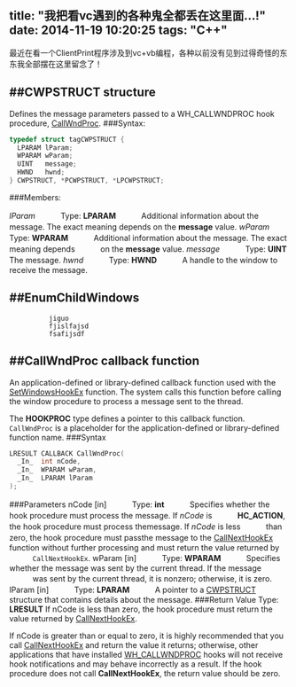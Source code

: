 title: "我把看vc遇到的各种鬼全都丢在这里面...!"
date: 2014-11-19 10:20:25
tags: "C++"
---

最近在看一个ClientPrint程序涉及到vc+vb编程，各种以前没有见到过得奇怪的东东我全部摆在这里留念了！

##CWPSTRUCT structure
---
Defines the message parameters passed to a WH_CALLWNDPROC hook procedure,
[CallWndProc][1].
###Syntax:
```c++
typedef struct tagCWPSTRUCT {
  LPARAM lParam;
  WPARAM wParam;
  UINT   message;
  HWND   hwnd;
} CWPSTRUCT, *PCWPSTRUCT, *LPCWPSTRUCT;
```
###Members:

*lParam*
　　　Type: **LPARAM** 
　　　Additional information about the message. The exact meaning depends on the **message** value. 
*wParam* 
　　　Type: **WPARAM** 
　　　Additional information about the message. The exact meaning depends 　　　on the **message** value. 
*message* 
　　　Type: **UINT** 
　　　The message. 
*hwnd* 
　　　Type: **HWND** 
　　　A handle to the window to receive the message.

##EnumChildWindows
---
              
			  jiguo 
              fjislfajsd
              fsafijsdf

##CallWndProc callback function
---
An application-defined or library-defined callback function used with the [SetWindowsHookEx][2] function. The system calls this function before calling the window procedure to process a message sent to the thread.

The **HOOKPROC** type defines a pointer to this callback function. `CallWndProc` is a placeholder for the application-defined or library-defined function name.
###Syntax
```c++
LRESULT CALLBACK CallWndProc(
  _In_  int nCode,
  _In_  WPARAM wParam,
  _In_  LPARAM lParam
);
```
###Parameters
nCode [in]
　　　Type: **int**
　　　Specifies whether the hook procedure must process the message. If *nCode* is 
　　　**HC_ACTION**, the hook procedure must process themessage. If *nCode* is less 
　　　than zero, the hook procedure must passthe message to the [CallNextHookEx][3] 
　　　function without further processing and must return the value returned by 
　　　`CallNextHookEx`.
wParam [in]
　　　Type: **WPARAM**
　　　Specifies whether the message was sent by the current thread. If the message 
　　　was sent by the current thread, it is nonzero; otherwise, it is zero.
lParam [in]
　　　Type: **LPARAM**
　　　A pointer to a [CWPSTRUCT][4] structure that contains details about the message.
###Return Value
Type: **LRESULT**
If nCode is less than zero, the hook procedure must return the value returned by [CallNextHookEx][5].

If nCode is greater than or equal to zero, it is highly recommended that you call [CallNextHookEx][6] and return the value it returns; otherwise, other applications that have installed [WH_CALLWNDPROC][7] hooks will not receive hook notifications and may behave incorrectly as a result. If the hook procedure does not call **CallNextHookEx**, the return value should be zero.


  [1]: http://msdn.microsoft.com/en-us/library/windows/desktop/ms644975%28v=vs.85%29.aspx
  [2]: http://msdn.microsoft.com/en-us/library/windows/desktop/ms644990%28v=vs.85%29.aspx
  [3]: http://msdn.microsoft.com/en-us/library/windows/desktop/ms644974%28v=vs.85%29.aspx
  [4]: http://msdn.microsoft.com/en-us/library/windows/desktop/ms644964%28v=vs.85%29.aspx
  [5]: http://msdn.microsoft.com/en-us/library/windows/desktop/ms644974%28v=vs.85%29.aspx
  [6]: http://msdn.microsoft.com/en-us/library/windows/desktop/ms644974%28v=vs.85%29.aspx
  [7]: http://msdn.microsoft.com/en-us/library/windows/desktop/ms644959%28v=vs.85%29.aspx#wh_callwndproc_wh_callwndprocret